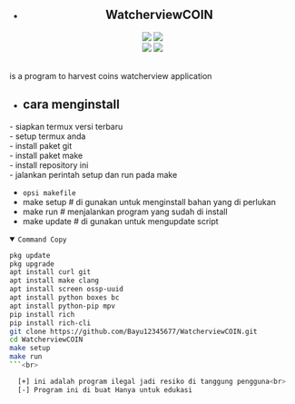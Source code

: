 * <h2 align="center">WatcherviewCOIN</h2>
<p align="center">
  <img src="https://img.shields.io/static/v1?label=language&message=Bourne+Again+Shell&color=green&logo=nano">
  <img src="https://img.shields.io/static/v1?label=Framework&message=Bash+ID&color=green&logo=reddit"><br>
  <img src="https://img.shields.io/github/forks/Bayu12345677/GlassSpamV2?logo=git&style=social">
  <img src="https://img.shields.io/github/license/Bayu12345677/GlassSpamV2?color=green&logo=apache&style=flat-square">
</p>

<br>is a program to harvest coins watcherview application

- ## cara menginstall
\- siapkan termux versi terbaru<br>
\- setup termux anda<br>
\- install paket git<br>
\- install paket make<br>
\- install repository ini<br>
\- jalankan perintah setup dan run pada make

- `opsi makefile`
- make setup  # di gunakan untuk menginstall bahan yang di perlukan<br>
- make run    # menjalankan program yang sudah di install<br>
- make update # di gunakan untuk mengupdate script<br>

<details open><summary><code>Command Copy</code></summary>

```bash
pkg update
pkg upgrade
apt install curl git
apt install make clang
apt install screen ossp-uuid
apt install python boxes bc
apt install python-pip mpv
pip install rich
pip install rich-cli
git clone https://github.com/Bayu12345677/WatcherviewCOIN.git
cd WatcherviewCOIN
make setup
make run
```<br>

  [+] ini adalah program ilegal jadi resiko di tanggung pengguna<br>
  [-] Program ini di buat Hanya untuk edukasi
